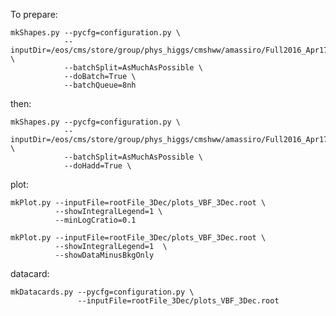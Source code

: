 To prepare:


    mkShapes.py --pycfg=configuration.py \
                --inputDir=/eos/cms/store/group/phys_higgs/cmshww/amassiro/Full2016_Apr17/Apr2017_summer16/lepSel__MCWeights__bSFLpTEffMulti__cleanTauMC__l2loose__hadd__l2tightOR__LepTrgFix__dorochester__formulasMC__wwSel/ \ 
                --batchSplit=AsMuchAsPossible \
                --doBatch=True \
                --batchQueue=8nh

then:


    mkShapes.py --pycfg=configuration.py \
                --inputDir=/eos/cms/store/group/phys_higgs/cmshww/amassiro/Full2016_Apr17/Apr2017_summer16/lepSel__MCWeights__bSFLpTEffMulti__cleanTauMC__l2loose__hadd__l2tightOR__LepTrgFix__dorochester__formulasMC__wwSel/ \
                --batchSplit=AsMuchAsPossible \
                --doHadd=True \

plot:

    mkPlot.py --inputFile=rootFile_3Dec/plots_VBF_3Dec.root \
              --showIntegralLegend=1 \
              --minLogCratio=0.1

    mkPlot.py --inputFile=rootFile_3Dec/plots_VBF_3Dec.root \
              --showIntegralLegend=1  \
              --showDataMinusBkgOnly
              
              
datacard:

    mkDatacards.py --pycfg=configuration.py \
                   --inputFile=rootFile_3Dec/plots_VBF_3Dec.root
    
    
